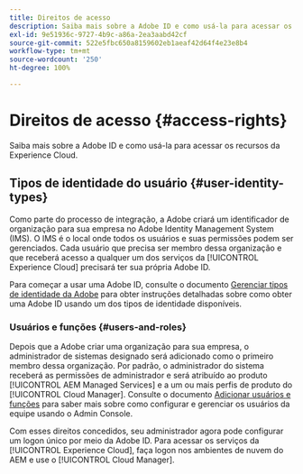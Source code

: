 ```yaml
---
title: Direitos de acesso
description: Saiba mais sobre a Adobe ID e como usá-la para acessar os recursos da Experience Cloud.
exl-id: 9e51936c-9727-4b9c-a86a-2ea3aabd42cf
source-git-commit: 522e5fbc650a8159602eb1aeaf42d64f4e23e8b4
workflow-type: tm+mt
source-wordcount: '250'
ht-degree: 100%

---
```



# Direitos de acesso {#access-rights}

Saiba mais sobre a Adobe ID e como usá-la para acessar os recursos da Experience Cloud.

## Tipos de identidade do usuário {#user-identity-types}

Como parte do processo de integração, a Adobe criará um identificador de organização para sua empresa no Adobe Identity Management System (IMS). O IMS é o local onde todos os usuários e suas permissões podem ser gerenciados. Cada usuário que precisa ser membro dessa organização e que receberá acesso a qualquer um dos serviços da [!UICONTROL Experience Cloud] precisará ter sua própria Adobe ID.

Para começar a usar uma Adobe ID, consulte o documento [Gerenciar tipos de identidade da Adobe](https://helpx.adobe.com/br/enterprise/using/identity.html) para obter instruções detalhadas sobre como obter uma Adobe ID usando um dos tipos de identidade disponíveis.

### Usuários e funções {#users-and-roles}

Depois que a Adobe criar uma organização para sua empresa, o administrador de sistemas designado será adicionado como o primeiro membro dessa organização. Por padrão, o administrador do sistema receberá as permissões de administrador e será atribuído ao produto [!UICONTROL AEM Managed Services] e a um ou mais perfis de produto do [!UICONTROL Cloud Manager]. Consulte o documento [Adicionar usuários e funções](/help/requirements/users-and-roles.md) para saber mais sobre como configurar e gerenciar os usuários da equipe usando o Admin Console.

Com esses direitos concedidos, seu administrador agora pode configurar um logon único por meio da Adobe ID. Para acessar os serviços da [!UICONTROL Experience Cloud], faça logon nos ambientes de nuvem do AEM e use o [!UICONTROL Cloud Manager].
